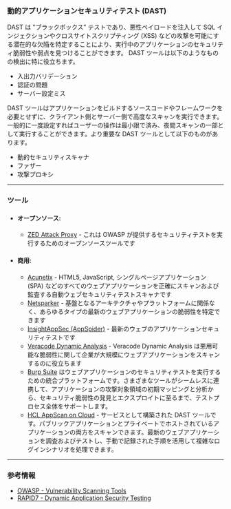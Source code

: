 ### 動的アプリケーションセキュリティテスト (DAST)

DAST は "ブラックボックス" テストであり、悪性ペイロードを注入して SQL インジェクションやクロスサイトスクリプティング (XSS) などの攻撃を可能にする潜在的な欠陥を特定することにより、実行中のアプリケーションのセキュリティ脆弱性や弱点を見つけることができます。 DAST ツールは以下のようなものの検出に特に役立ちます。
- 入出力バリデーション
- 認証の問題
- サーバー設定ミス

DAST ツールはアプリケーションをビルドするソースコードやフレームワークを必要とせずに、クライアント側とサーバー側で高度なスキャンを実行できます。一般的に一度設定すればユーザーの操作は最小限で済み、夜間スキャンの一部として実行することができます。より重要な DAST ツールとして以下のものがあります。
- 動的セキュリティスキャナ
- ファザー
- 攻撃プロキシ

---
### ツール
- #### オープンソース:
  + [ZED Attack Proxy](https://www.zaproxy.org) - これは OWASP が提供するセキュリティテストを実行するためのオープンソースツールです

- #### 商用:
  + [Acunetix](https://www.acunetix.com) - HTML5, JavaScript, シングルページアプリケーション (SPA) などのすべてのウェブアプリケーションを正確にスキャンおよび監査する自動ウェブセキュリティテストスキャナです
  + [Netsparker](https://www.netsparker.com) - 基盤となるアーキテクチャやプラットフォームに関係なく、あらゆるタイプの最新のウェブアプリケーションの脆弱性を特定できます
  + [InsightAppSec (AppSpider)](https://www.rapid7.com/products/insightappsec) - 最新のウェブのアプリケーションセキュリティテストです
  + [Veracode Dynamic Analysis](https://www.veracode.com/products/dynamic-analysis-dast) - Veracode Dynamic Analysis は悪用可能な脆弱性に関して企業が大規模にウェブアプリケーションをスキャンするのに役立ちます
  + [Burp Suite](http://www.portswigger.net/) はウェブアプリケーションのセキュリティテストを実行するための統合プラットフォームです。さまざまなツールがシームレスに連携して、アプリケーションの攻撃対象領域の初期マッピングと分析から、セキュリティ脆弱性の発見とエクスプロイトに至るまで、テストプロセス全体をサポートします。
  + [HCL AppScan on Cloud](https://cloud.appscan.com) - サービスとして構築された DAST ツールです。パブリックアプリケーションとプライベートでホストされているアプリケーションの両方をスキャンできます。最新のウェブアプリケーションを調査およびテストし、手動で記録された手順を活用して複雑なログインシナリオを処理できます。

---
### 参考情報

+ [OWASP - Vulnerability Scanning Tools](https://owasp.org/www-community/Vulnerability_Scanning_Tools)
+ [RAPID7 - Dynamic Application Security Testing](https://www.rapid7.com/fundamentals/dast/)